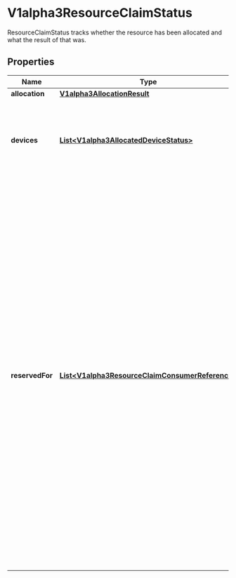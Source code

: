 

# V1alpha3ResourceClaimStatus

ResourceClaimStatus tracks whether the resource has been allocated and what the result of that was.
## Properties

Name | Type | Description | Notes
------------ | ------------- | ------------- | -------------
**allocation** | [**V1alpha3AllocationResult**](V1alpha3AllocationResult.md) |  |  [optional]
**devices** | [**List&lt;V1alpha3AllocatedDeviceStatus&gt;**](V1alpha3AllocatedDeviceStatus.md) | Devices contains the status of each device allocated for this claim, as reported by the driver. This can include driver-specific information. Entries are owned by their respective drivers. |  [optional]
**reservedFor** | [**List&lt;V1alpha3ResourceClaimConsumerReference&gt;**](V1alpha3ResourceClaimConsumerReference.md) | ReservedFor indicates which entities are currently allowed to use the claim. A Pod which references a ResourceClaim which is not reserved for that Pod will not be started. A claim that is in use or might be in use because it has been reserved must not get deallocated.  In a cluster with multiple scheduler instances, two pods might get scheduled concurrently by different schedulers. When they reference the same ResourceClaim which already has reached its maximum number of consumers, only one pod can be scheduled.  Both schedulers try to add their pod to the claim.status.reservedFor field, but only the update that reaches the API server first gets stored. The other one fails with an error and the scheduler which issued it knows that it must put the pod back into the queue, waiting for the ResourceClaim to become usable again.  There can be at most 256 such reservations. This may get increased in the future, but not reduced. |  [optional]



